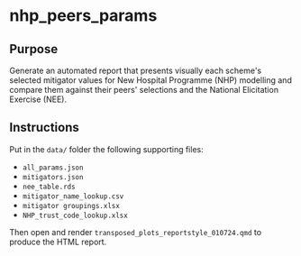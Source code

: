 # nhp_peers_params

## Purpose

Generate an automated report that presents visually each scheme's selected mitigator values for New Hospital Programme (NHP) modelling and compare them against their peers' selections and the National Elicitation Exercise (NEE). 

## Instructions

Put in the `data/` folder the following supporting files:

* `all_params.json`
* `mitigators.json`
* `nee_table.rds`
* `mitigator_name_lookup.csv`
* `mitigator groupings.xlsx`
* `NHP_trust_code_lookup.xlsx`

Then open and render `transposed_plots_reportstyle_010724.qmd` to produce the HTML report.

